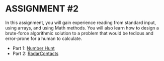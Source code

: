 # ASSIGNMENT #2

In this assignment, you will gain experience reading from standard input, using arrays, and using Math methods. You will also learn how to design a brute-force algorithmic solution to a problem that would be tedious and error-prone for a human to calculate.

* Part 1: [Number Hunt](Part%201)
* Part 2: [RadarContacts](Part%202)
